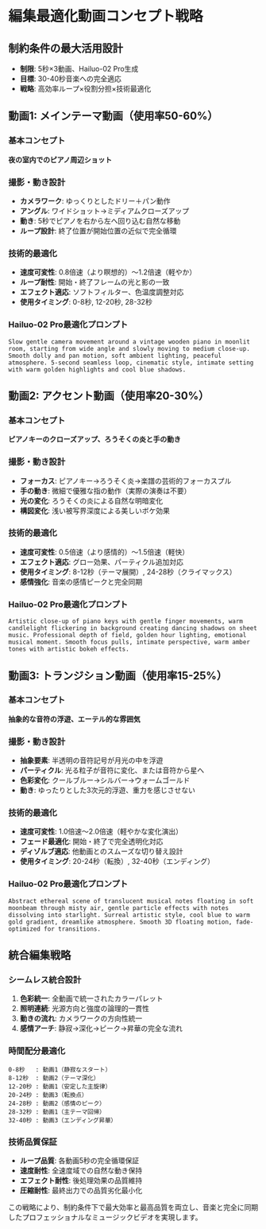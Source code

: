 # 編集最適化動画コンセプト戦略

## 制約条件の最大活用設計
- **制限**: 5秒×3動画、Hailuo-02 Pro生成
- **目標**: 30-40秒音楽への完全適応
- **戦略**: 高効率ループ×役割分担×技術最適化

## 動画1: メインテーマ動画（使用率50-60%）

### 基本コンセプト
**夜の室内でのピアノ周辺ショット**

### 撮影・動き設計
- **カメラワーク**: ゆっくりとしたドリー＋パン動作
- **アングル**: ワイドショット→ミディアムクローズアップ
- **動き**: 5秒でピアノを右から左へ回り込む自然な移動
- **ループ設計**: 終了位置が開始位置の近似で完全循環

### 技術的最適化
- **速度可変性**: 0.8倍速（より瞑想的）〜1.2倍速（軽やか）
- **ループ耐性**: 開始・終了フレームの光と影の一致
- **エフェクト適応**: ソフトフィルター、色温度調整対応
- **使用タイミング**: 0-8秒, 12-20秒, 28-32秒

### Hailuo-02 Pro最適化プロンプト
```
Slow gentle camera movement around a vintage wooden piano in moonlit room, starting from wide angle and slowly moving to medium close-up. Smooth dolly and pan motion, soft ambient lighting, peaceful atmosphere. 5-second seamless loop, cinematic style, intimate setting with warm golden highlights and cool blue shadows.
```

## 動画2: アクセント動画（使用率20-30%）

### 基本コンセプト
**ピアノキーのクローズアップ、ろうそくの炎と手の動き**

### 撮影・動き設計
- **フォーカス**: ピアノキー→ろうそく炎→楽譜の芸術的フォーカスプル
- **手の動き**: 微細で優雅な指の動作（実際の演奏は不要）
- **光の変化**: ろうそくの炎による自然な明暗変化
- **構図変化**: 浅い被写界深度による美しいボケ効果

### 技術的最適化
- **速度可変性**: 0.5倍速（より感情的）〜1.5倍速（軽快）
- **エフェクト適応**: グロー効果、パーティクル追加対応
- **使用タイミング**: 8-12秒（テーマ展開）, 24-28秒（クライマックス）
- **感情強化**: 音楽の感情ピークと完全同期

### Hailuo-02 Pro最適化プロンプト
```
Artistic close-up of piano keys with gentle finger movements, warm candlelight flickering in background creating dancing shadows on sheet music. Professional depth of field, golden hour lighting, emotional musical moment. Smooth focus pulls, intimate perspective, warm amber tones with artistic bokeh effects.
```

## 動画3: トランジション動画（使用率15-25%）

### 基本コンセプト
**抽象的な音符の浮遊、エーテル的な雰囲気**

### 撮影・動き設計
- **抽象要素**: 半透明の音符記号が月光の中を浮遊
- **パーティクル**: 光る粒子が音符に変化、または音符から星へ
- **色彩変化**: クールブルー→シルバー→ウォームゴールド
- **動き**: ゆったりとした3次元的浮遊、重力を感じさせない

### 技術的最適化
- **速度可変性**: 1.0倍速〜2.0倍速（軽やかな変化演出）
- **フェード最適化**: 開始・終了で完全透明化対応
- **ディゾルブ適応**: 他動画とのスムーズな切り替え設計
- **使用タイミング**: 20-24秒（転換）, 32-40秒（エンディング）

### Hailuo-02 Pro最適化プロンプト
```
Abstract ethereal scene of translucent musical notes floating in soft moonbeam through misty air, gentle particle effects with notes dissolving into starlight. Surreal artistic style, cool blue to warm gold gradient, dreamlike atmosphere. Smooth 3D floating motion, fade-optimized for transitions.
```

## 統合編集戦略

### シームレス統合設計
1. **色彩統一**: 全動画で統一されたカラーパレット
2. **照明連続**: 光源方向と強度の論理的一貫性
3. **動きの流れ**: カメラワークの方向性統一
4. **感情アーチ**: 静寂→深化→ピーク→昇華の完全な流れ

### 時間配分最適化
```
0-8秒   : 動画1（静寂なスタート）
8-12秒  : 動画2（テーマ深化）
12-20秒 : 動画1（安定した主旋律）
20-24秒 : 動画3（転換点）
24-28秒 : 動画2（感情のピーク）
28-32秒 : 動画1（主テーマ回帰）
32-40秒 : 動画3（エンディング昇華）
```

### 技術品質保証
- **ループ品質**: 各動画5秒の完全循環保証
- **速度耐性**: 全速度域での自然な動き保持
- **エフェクト耐性**: 後処理効果の品質維持
- **圧縮耐性**: 最終出力での品質劣化最小化

この戦略により、制約条件下で最大効率と最高品質を両立し、音楽と完全に同期したプロフェッショナルなミュージックビデオを実現します。